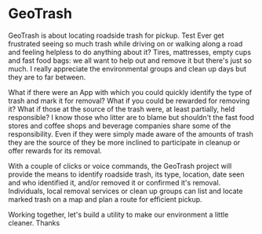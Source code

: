 # GeoTrash
GeoTrash is about locating roadside trash for pickup.
Test
Ever get frustrated seeing so much trash while driving on or walking along a road and feeling helpless to do anything about it?
Tires, mattresses, empty cups and fast food bags: we all want to help out and remove it but there's just so much. I really appreciate the environmental groups and clean up days but they are to far between. 

What if there were an App with which you could quickly identify the type of trash and mark it for removal? What if you could be rewarded for removing it? What if those at the source of the trash were, at least partially, held responsible? I know those who litter are to blame but shouldn't the fast food stores and coffee shops and beverage companies share some of the responsibility. Even if they were simply made
aware of the amounts of trash they are the source of they be more inclined to participate in cleanup or offer rewards for its removal.

With a couple of clicks or voice commands, the GeoTrash project will provide the means to identify roadside trash, its type, location, date seen and who identified it, and/or removed it or confirmed it's removal. Individuals, local removal services or clean up groups can list and locate marked trash on a map and plan a route for efficient pickup.

Working together, let's build a utility to make our environment a little cleaner. Thanks